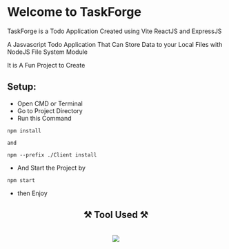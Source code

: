 # Welcome to TaskForge

TaskForge is a Todo Application Created using Vite ReactJS and ExpressJS

A Jasvascript Todo Application That Can Store Data to your Local Files with NodeJS File System Module

It is A Fun Project to Create

## Setup:
- Open CMD or Terminal
- Go to Project Directory
- Run this Command
``` terminal
npm install

and

npm --prefix ./Client install
```
- And Start the Project by
``` terminal
npm start
```
- then Enjoy

<h2 align="center">⚒️ Tool Used ⚒️</h2>
<br/>
<div align="center">
    <img src="https://skillicons.dev/icons?i=html,css,javascript,nodejs,vite,react,express" />
</div>
